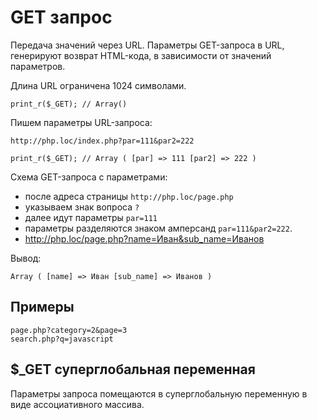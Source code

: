 # GET запрос
Передача значений через URL. Параметры GET-запроса в URL, генерируют возврат HTML-кода, в зависимости от значений параметров. 

Длина URL ограничена 1024 символами.

    print_r($_GET); // Array()

Пишем параметры URL-запроса:

    http://php.loc/index.php?par=111&par2=222

    print_r($_GET); // Array ( [par] => 111 [par2] => 222 ) 

Схема GET-запроса с параметрами:
- после адреса страницы `http://php.loc/page.php`
- указываем знак вопроса `?`
- далее идут параметры `par=111`
- параметры разделяются знаком амперсанд `par=111&par2=222`.
- http://php.loc/page.php?name=Иван&sub_name=Иванов

Вывод:

    Array ( [name] => Иван [sub_name] => Иванов )

## Примеры

    page.php?category=2&page=3
    search.php?q=javascript

## $_GET суперглобальная переменная
Параметры запроса помещаются в суперглобальную переменную в виде ассоциативного массива.
